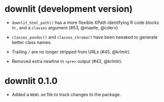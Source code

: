 # downlit (development version)

* `downlit_html_path()` has a more flexible XPath identifying R code blocks in , and 
a `classes` argument (#53, @maelle, @cderv)

* `classes_pandoc()` and `classes_chroma()` have been tweaked to generate
  better class names.

* Trailing `/` are no longer stripped from URLs (#45, @krlmlr).

* Removed extra newline in `<pre>` output (#42, @krlmlr).

# downlit 0.1.0

* Added a `NEWS.md` file to track changes to the package.
